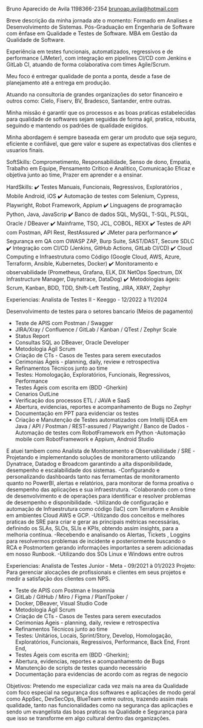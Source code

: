 Bruno Aparecido de Avila
1198366-2354
brunoap.avila@hotmail.com

Breve descrição da minha jornada ate o momento:
Formado em Analises e Desenvolvimento de Sistemas. Pós-Graduação em Engenharia de Software com ênfase em Qualidade e Testes de Software. MBA em Gestão da Qualidade de Software.

Experiência em testes funcionais, automatizados, regressivos e de performance (JMeter), com integração em pipelines CI/CD com Jenkins e GitLab CI, atuando de forma colaborativa com times Agile/Scrum.

Meu foco é entregar qualidade de ponta a ponta, desde a fase de planejamento até a entrega em produção.

Atuando na consultoria de grandes organizações do setor financeiro e outros como: Cielo, Fiserv, BV, Bradesco, Santander, entre outras.

Minha missão é garantir que os processos e as boas praticas estabelecidas para qualidade de softwares sejam seguidas de forma ágil, pratica, robusta, seguindo e mantendo os padrões de qualidade exigidos.

Minha abordagem é sempre baseada em gerar um produto que seja seguro, eficiente e confiável, que gere valor e supere as expectativas dos clientes e usuarios finais.

SoftSkills:
Comprometimento, Responsabilidade, Senso de dono, Empatia, Trabalho em Equipe, Pensamento Crítico e Analitico, Comunicação Eficaz e objetiva junto ao time, Prazer em aprender e a ensinar.

HardSkills:
✔️ Testes Manuais, Funcionais, Regressivos, Exploratórios , Mobile Android, iOS
✔️ Automação de testes com Selenium, Cypress, Playwright, Robot Framework, Appium
✔️ Linguagens de programação Python, Java, JavaScrip
✔️ Banco de dados SQL, MySQL, T-SQL, PLSQL, Oracle / DBeaver
✔️ Mainframe, TSO, JCL, COBOL, REXX
✔️ Testes de API com Postman, API Rest, RestAssured
✔️ JMeter para performance
✔️ Segurança em QA com OWASP ZAP, Burp Suite, SAST/DAST, Secure SDLC
✔️ Integração com CI/CD (Jenkins, GitHub Actions, GitLab CI/CD)
✔️ Cloud Computing e Infraestrutura como Código (Google Cloud, AWS, Azure, Terraform, Ansible, Kubernetes, Docker)
✔️ Monitoramento e observabilidade (Prometheus, Grafana, ELK, DX NetOps Spectrum, DX Infrastructure Manager, Daynatrace, DataDog)
✔️ Metodologias ágeis: Scrum, Kanban, BDD, TDD, Shift-Left Testing, JIRA, XRAY, Zephyr


Experiencias:
Analista de Testes II - Keeggo - 12/2022 à 11/2024

Desenvolvimento de testes para o setores bancario (Meios de pagamento)
- Teste de APIS com Postman / Swagger
- JIRA/Xray / Confluence / GitLab / Kanban / QTest / Zephyr Scale
- Status Report
- Consultas SQL ao DBeaver, Oracle Developer
- Metodologia Ágil Scrum
- Criação de CTs - Casos de Testes para serem executados
- Cerimonias Ágeis - planning, daily, review e retrospectiva
- Refinamentos Técnicos junto ao time
- Testes: Homologação, Exploratórios, Funcionais, Regressivos, Performance 
- Testes Ágeis com escrita em (BDD -Gherkin)
- Cenarios OutLine
- Verificação dos processos ETL / JAVA e SaaS
- Abertura, evidencias, reportes e acompanhamento de Bugs no Zephyr
- Documentação em PPT para evidenciar os testes
- Criação e Manutenção de Testes automatizados com Intellij IDEA em Java / API / Postman / REST-assured / Playwright / Banco de Dados
-Automação de testes com RobotFramework em Python
-Automação mobile com RobotFramework e Appium,  Android Studio

E atuei tambem como Analista de  Monitoramento e Observabilidade / SRE
-Projetando e implementando soluções de monitoramento utilizando Dynatrace, Datadog e Broadcom garantindo a alta disponibilidade, desempenho e escalabilidade dos sistemas.
-Configurando e personalizando dashboards tanto nas ferramentas de monitoramento quanto no PowerBI, alertas e relatórios, para monitorar de forma proativa o desempenho das aplicações e sua infraestrutura.
-Colaborando com o time de desenvolvimento e de operações para identificar e resolver problemas de desempenho e disponibilidade.
-Utilizando de configuração e automação de Infraestrutura como código (IaC) com Terraform e Ansible em ambientes Cloud AWS e GCP.
-Utilizando dos conceitos e melhores praticas de SRE para criar e gerar as principais métricas necessárias, definindo os SLAs, SLOs, SLIs e KPIs, obtendo assim insights, para a melhoria contínua.
-Recebendo e analisando os Alertas, Tickets , Loggins para resolvermos problemas de incidente e posteriormente buscando o RCA e Postmortem gerando informações importantes a serem adicionadas em nosso Runbook.
-Utilizando dos SOs Linux e Windows entre outros


Experiencias:
Analista de Testes Junior - Meta - 09/2021 à 01/2023
Projeto: Para gerenciar alocações de profissionais e clientes em seus projetos e medir a satisfação dos clientes com NPS.

- Teste de APIS com Postman e Insomnia
- GitLab / GitHub / Miro / Figma / PlanlTpoker / 
- Docker, DBeaver, Visual Studio Code
- Metodologia Ágil Scrum
- Criação de CTs - Casos de Testes para serem executados
- Cerimonias Ágeis -  planning, daily, review e retrospectiva
- Refinamentos Técnicos junto ao time
- Testes:  Unitários, Locais, Sprint/Story, Develop, Homologação, Exploratórios, Funcionais,
Regressivos, Performance, Back End, Front End, 
- Testes Ágeis com escrita em (BDD -Gherkin);
- Abertura, evidencias, reportes e acompanhamento de Bugs
- Manutenção de scripts de testes quando necessário
- Documentação para evidencias de acordo com as regras de negocio

Objetivos:
Pretendo me especializar cada vez mais na area da Qualidade com foco especial na segurança dos softwares e aplicações de modo geral como AppSec, DevSecOps, BlueTeam entre outros,
trazendo assim mais qualidade, tanto nas funcionalidades como na segurança das aplicações e sendo um evangelista das boas praticas na Qualidade e Segurança para que isso se transforme em algo cultural dentro das organizações.

